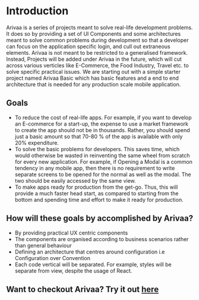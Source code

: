 # Introduction

Arivaa is a series of projects meant to solve real-life development problems. It does so by providing a set of UI Components and some architectures meant to solve common problems during development so that a developer can focus on the application specific login, and cull out extraneous elements. Arivaa is not meant to be restricted to a generalised framework. Instead, Projects will be added under Arivaa in the future, which will cut across various verticles like E-Commerce, the Food Industry, Travel etc. to solve specific practical issues. We are starting out with a simple starter project named Arivaa Basic which has basic features and a end to end architecture that is needed for any production scale mobile application.

## Goals

* To reduce the cost of real-life apps. For example, if you want to develop an E-commerce for a start-up, the expense to use a market framework to create the app should not be in thousands. Rather, you should spend just a basic amount so that 70-80 % of the app is available with only 20% expenditure. 
* To solve the basic problems for developers. This saves time, which would otherwise be wasted in reinventing the same wheel from scratch for every new application. For example, if  Opening a Modal is a common tendency in any mobile app, then there is no requirement to write separate screens to be opened for the normal as well as the modal. The two should be easily accessed by the same view. 
* To make apps ready for production from the get-go. Thus, this will provide a much faster head start, as compared to starting from the bottom and spending time and effort to make it ready for production. 

## How will these goals by accomplished by Arivaa?

* By providing practical UX centric components
* The components are organised according to business scenarios rather than general behaviour
* Defining an architecture that centres around configuration i.e Configuration over Convention
* Each code vertical will be separated. For example, styles will be separate from view, despite the usage of React. 

## Want to checkout Arivaa? Try it out [here](overview/buy-and-try-out-arivaa-apps.md)

